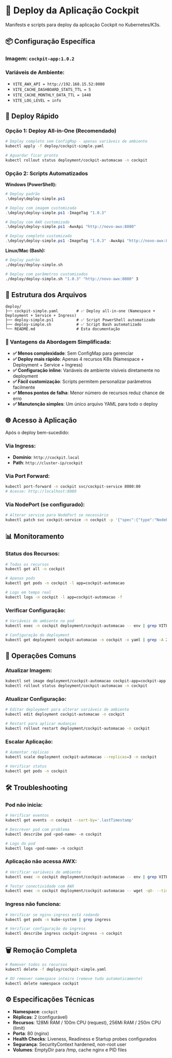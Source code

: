 # 🚀 Deploy da Aplicação Cockpit

Manifests e scripts para deploy da aplicação Cockpit no Kubernetes/K3s.

## 📦 **Configuração Específica**

### **Imagem:** `cockpit-app:1.0.2`
### **Variáveis de Ambiente:**
- `VITE_AWX_API = http://192.168.15.52:8080`
- `VITE_CACHE_DASHBOARD_STATS_TTL = 5`
- `VITE_CACHE_MONTHLY_DATA_TTL = 1440` 
- `VITE_LOG_LEVEL = info`

## 🎯 **Deploy Rápido**

### **Opção 1: Deploy All-in-One (Recomendado)**
```bash
# Deploy completo sem ConfigMap - apenas variáveis de ambiente
kubectl apply -f deploy/cockpit-simple.yaml

# Aguardar ficar pronto
kubectl rollout status deployment/cockpit-automacao -n cockpit
```

### **Opção 2: Scripts Automatizados**

**Windows (PowerShell):**
```powershell
# Deploy padrão
.\deploy\deploy-simple.ps1

# Deploy com imagem customizada
.\deploy\deploy-simple.ps1 -ImageTag "1.0.3"

# Deploy com AWX customizado
.\deploy\deploy-simple.ps1 -AwxApi "http://novo-awx:8080"

# Deploy completo customizado
.\deploy\deploy-simple.ps1 -ImageTag "1.0.3" -AwxApi "http://novo-awx:8080" -Replicas 3
```

**Linux/Mac (Bash):**
```bash
# Deploy padrão
./deploy/deploy-simple.sh

# Deploy com parâmetros customizados
./deploy/deploy-simple.sh "1.0.3" "http://novo-awx:8080" 3
```

## 📁 **Estrutura dos Arquivos**

```
deploy/
├── cockpit-simple.yaml        # ✅ Deploy all-in-one (Namespace + Deployment + Service + Ingress)
├── deploy-simple.ps1          # ✅ Script PowerShell automatizado
├── deploy-simple.sh           # ✅ Script Bash automatizado  
└── README.md                  # Esta documentação
```

### **🎯 Vantagens da Abordagem Simplificada:**
- **✅ Menos complexidade**: Sem ConfigMap para gerenciar
- **✅ Deploy mais rápido**: Apenas 4 recursos K8s (Namespace + Deployment + Service + Ingress)
- **✅ Configuração inline**: Variáveis de ambiente visíveis diretamente no deployment
- **✅ Fácil customização**: Scripts permitem personalizar parâmetros facilmente
- **✅ Menos pontos de falha**: Menor número de recursos reduz chance de erro
- **✅ Manutenção simples**: Um único arquivo YAML para todo o deploy

## 🌐 **Acesso à Aplicação**

Após o deploy bem-sucedido:

### **Via Ingress:**
- **Domínio**: `http://cockpit.local`
- **Path**: `http://cluster-ip/cockpit`

### **Via Port Forward:**
```bash
kubectl port-forward -n cockpit svc/cockpit-service 8080:80
# Acesse: http://localhost:8080
```

### **Via NodePort (se configurado):**
```bash
# Alterar service para NodePort se necessário
kubectl patch svc cockpit-service -n cockpit -p '{"spec":{"type":"NodePort"}}'
```

## 📊 **Monitoramento**

### **Status dos Recursos:**
```bash
# Todos os recursos
kubectl get all -n cockpit

# Apenas pods
kubectl get pods -n cockpit -l app=cockpit-automacao

# Logs em tempo real
kubectl logs -n cockpit -l app=cockpit-automacao -f
```

### **Verificar Configuração:**
```bash
# Variáveis de ambiente no pod
kubectl exec -n cockpit deployment/cockpit-automacao -- env | grep VITE_

# Configuração do deployment
kubectl get deployment cockpit-automacao -n cockpit -o yaml | grep -A 20 env:
```

## 🔧 **Operações Comuns**

### **Atualizar Imagem:**
```bash
kubectl set image deployment/cockpit-automacao cockpit-app=cockpit-app:1.0.3 -n cockpit
kubectl rollout status deployment/cockpit-automacao -n cockpit
```

### **Atualizar Configuração:**
```bash
# Editar deployment para alterar variáveis de ambiente
kubectl edit deployment cockpit-automacao -n cockpit

# Restart para aplicar mudanças
kubectl rollout restart deployment/cockpit-automacao -n cockpit
```

### **Escalar Aplicação:**
```bash
# Aumentar réplicas
kubectl scale deployment cockpit-automacao --replicas=3 -n cockpit

# Verificar status
kubectl get pods -n cockpit
```

## 🛠️ **Troubleshooting**

### **Pod não inicia:**
```bash
# Verificar eventos
kubectl get events -n cockpit --sort-by='.lastTimestamp'

# Descrever pod com problema  
kubectl describe pod <pod-name> -n cockpit

# Logs do pod
kubectl logs <pod-name> -n cockpit
```

### **Aplicação não acessa AWX:**
```bash
# Verificar variáveis de ambiente
kubectl exec -n cockpit deployment/cockpit-automacao -- env | grep VITE_AWX_API

# Testar conectividade com AWX
kubectl exec -n cockpit deployment/cockpit-automacao -- wget -qO- --timeout=5 http://192.168.15.52:8080/api/v2/ping/
```

### **Ingress não funciona:**
```bash
# Verificar se nginx-ingress está rodando
kubectl get pods -n kube-system | grep ingress

# Verificar configuração do ingress
kubectl describe ingress cockpit-ingress -n cockpit
```

## 🗑️ **Remoção Completa**

```bash
# Remover todos os recursos
kubectl delete -f deploy/cockpit-simple.yaml

# OU remover namespace inteiro (remove tudo automaticamente)
kubectl delete namespace cockpit
```

## ⚙️ **Especificações Técnicas**

- **Namespace**: `cockpit`
- **Réplicas**: 2 (configurável)
- **Recursos**: 128Mi RAM / 100m CPU (request), 256Mi RAM / 250m CPU (limit)
- **Porta**: 80 (nginx)
- **Health Checks**: Liveness, Readiness e Startup probes configurados
- **Segurança**: SecurityContext hardened, non-root user
- **Volumes**: EmptyDir para /tmp, cache nginx e PID files